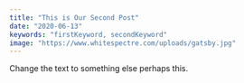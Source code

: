 ```yaml
---
title: "This is Our Second Post"
date: "2020-06-13"
keywords: "firstKeyword, secondKeyword"
image: "https://www.whitespectre.com/uploads/gatsby.jpg"
---
```

Change the text to something else perhaps this.
